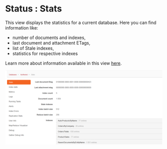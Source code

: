 # Status : Stats

This view displays the statistics for a current database. Here you can find information like:

- number of documents and indexes,
- last document and attachment ETags,
- list of Stale indexes,
- statistics for respective indexes

Learn more about information available in this view [here]().

![Figure 1. Studio. Status Stats.](images/status_stats-1.png)

